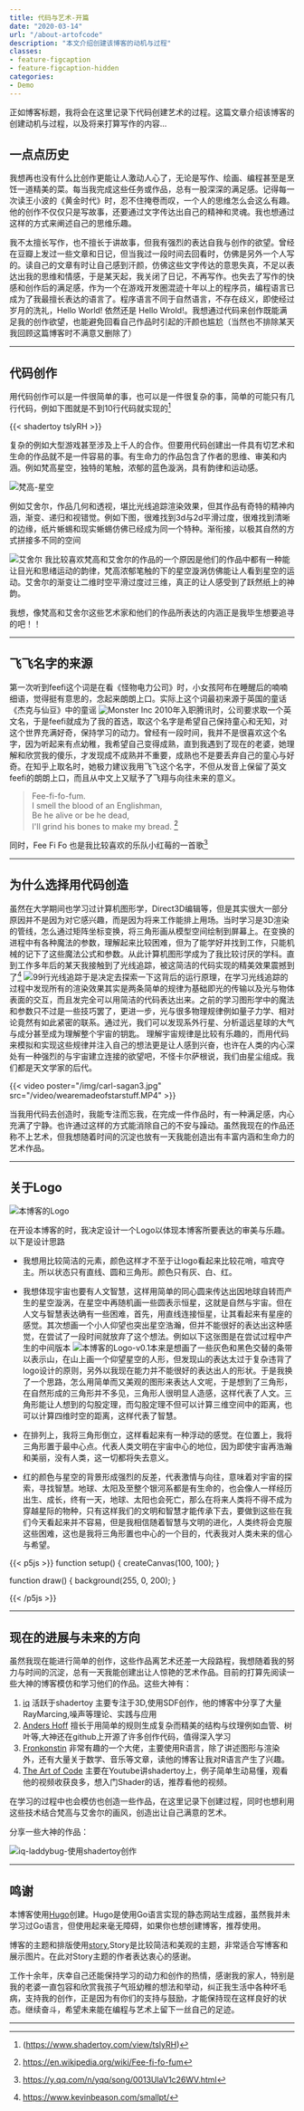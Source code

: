 ```yaml
---
title: 代码与艺术-开篇
date: "2020-03-14"
url: "/about-artofcode"
description: "本文介绍创建该博客的动机与过程"
classes:
- feature-figcaption
- feature-figcaption-hidden
categories:
- Demo
---
```

正如博客标题，我将会在这里记录下代码创建艺术的过程。这篇文章介绍该博客的创建动机与过程，以及将来打算写作的内容...
<!--more-->

## 一点点历史
我想再也没有什么比创作更能让人激动人心了，无论是写作、绘画、编程甚至是烹饪一道精美的菜。每当我完成这些任务或作品，总有一股深深的满足感。记得每一次读王小波的《黄金时代》时，忍不住掩卷而叹，一个人的思维怎么会这么有趣。他的创作不仅仅只是写故事，还要通过文字传达出自己的精神和灵魂。我也想通过这样的方式来阐述自己的思维乐趣。

我不太擅长写作，也不擅长于讲故事，但我有强烈的表达自我与创作的欲望。曾经在豆瓣上发过一些文章和日记，但当我过一段时间去回看时，仿佛是另外一个人写的。读自己的文章有时让自己感到汗颜，仿佛这些文字传达的意思失真，不足以表达出我的思维和情感，于是某天起，我关闭了日记，不再写作。也失去了写作的快感和创作后的满足感，作为一个在游戏开发圏混迹十年以上的程序员，编程语言已成为了我最擅长表达的语言了。程序语言不同于自然语言，不存在歧义，即使经过岁月的洗礼，Hello World! 依然还是 Hello Wrold!。我想通过代码来创作既能满足我的创作欲望，也能避免回看自己作品时引起的汗颜也尴尬（当然也不排除某天我回顾这篇博客时不满意又删除了）

----
## 代码创作
用代码创作可以是一件很简单的事，也可以是一件很复杂的事，简单的可能只有几行代码，例如下图就是不到10行代码就实现的[^1]
[^1]:(https://www.shadertoy.com/view/tslyRH)

{{< shadertoy tslyRH >}}



复杂的例如大型游戏甚至涉及上千人的合作。但要用代码创建出一件具有切艺术和生命的作品就不是一件容易的事。有生命力的作品包含了作者的思维、审美和内涵。例如梵高星空，独特的笔触，浓郁的蓝色漩涡，具有韵律和运动感。

![梵高-星空](/img/starry-night.jpg)

例如艾舍尔，作品几何和透视，堪比光线追踪渲染效果，但其作品有奇特的精神内涵，渐变、递归和视错觉。例如下图，很难找到3d与2d平滑过度，很难找到清晰的边缘，纸片蜥蜴和现实蜥蜴仿佛已经成为同一个特种。渐衔接，以极其自然的方式拼接多不同的空间

![艾舍尔](/img/escher-reptiles.jpg)
我比较喜欢梵高和艾舍尔的作品的一个原因是他们的作品中都有一种能让目光和思绪运动的韵律，梵高浓郁笔触的下的星空漩涡仿佛能让人看到星空的运动。艾舍尔的渐变让二维时空平滑过度过三维，真正的让人感受到了跃然纸上的神韵。

我想，像梵高和艾舍尔这些艺术家和他们的作品所表达的内涵正是我毕生想要追寻的吧！！

---
## 飞飞名字的来源

第一次听到feefi这个词是在看《怪物电力公司》时，小女孩阿布在睡醒后的喃喃细语，觉得挺有意思的，念起来朗朗上口。实际上这个词最初来源于英国的童话《杰克与仙豆》中的童谣
![Monster Inc](/img/111088-monsters-inc-sulley-and-mike-and-boo.jpg)
2010年入职腾讯时，公司要求取一个英文名，于是feefi就成为了我的首选，取这个名字是希望自己保持童心和无知，对这个世界充满好奇，保持学习的动力。曾经有一段时间，我并不是很喜欢这个名字，因为听起来有点幼稚，我希望自己变得成熟，直到我遇到了现在的老婆，她理解和欣赏我的傻乐，才发现成不成熟并不重要，成熟也不是要丢弃自己的童心与好奇。在知乎上取名时，她极力建议我用飞飞这个名字，不但从发音上保留了英文feefi的朗朗上口，而且从中文上又赋予了飞翔与向往未来的意义。
>Fee-fi-fo-fum.    
I smell the blood of an Englishman,    
Be he alive or be he dead,  
I'll grind his bones to make my bread. [^2]
[^2]:https://en.wikipedia.org/wiki/Fee-fi-fo-fum


同时，Fee Fi Fo 也是我比较喜欢的乐队小红莓的一首歌[^3]
[^3]:https://y.qq.com/n/yqq/song/0013UlaV1c26WV.html

---
## 为什么选择用代码创造

[//]:从小到大，我的心一直充满了不安与躁动。小时候我被家人称为破坏之王，用石头砸坏过我爸的手表，录音机因为接入十几节干电池而烧坏，玩过炸药[^4]摔骨折过两次。因为这些事不知被爸揍过多少次。上初中时逃学、打架，并以29分中考英语成绩光荣落榜回家务农，在经历两个月人肉从几公里的山上搬运柴草到家的痛苦后，肉体的劳累让我渐渐失去了思考的动力，这让我感到害怕，害怕我变成一辈子搬运柴草和猪屎牛粪的工具。我想就算在村里当个老师或者在乡上担任个小职员也好。于是我和父亲商量再去复读一年，最终以乡里第一名的成绩考入了一个中专院校，因为那时候中专毕业还包分配工作，我想总算找到了一个铁饭碗，进入学校后我开始放飞自我，天天混迹于网吧，那知毕业后中专院校已经不包分配工作了。就这样，我想当一个乡下公务员的美梦就破灭了。当然，当时还可以选择参考公务员统一考试，不过我对考试内容一点兴趣也提不起来，看那些资料让我感到犯困。我想与其花那么多时间去看自己不感兴趣的东西，不如学习我一直以来感兴趣的数理化，因为学习这些能让我思考，让我的内心感到安静。于是我选择了一条相对困难的道路，去上高中，考考大学看看。当时我们县城的高中并不想接收我，觉得我们这些中专毕业的学生，早就疏远了学习，怕拉低了学校了平均成绩，当时接收我的主任一再强调，如果学习成绩不好，将会被分配的职高。两年的高中学习，付出了我这辈子最大的努力，高考成绩600分以上（我们高中至今600分以上成绩的也只有两人）最终实现了我小小的梦想，考入了大学，成为村里第一个大学生！进入大学后，也有可能是感激这得来不易的机会，也有可能大学生活与高中和农村的生活的反差极大，对未来充满了担忧和焦虑，那躁动不安的心也就被收拾了起来。结合自己的经历定了一个比较实际的目标，毕业后成为一名游戏开发者。于是花大量的时间在学习如何编写游戏上，沦为一个只会写代码和学习的机器，渐渐的丧失的独立思考的习惯和去探索的欲望。虽然也自学了计算机图形学，Direct3D编辑等，但是其实很大一部分原因并不是因为对它感兴趣，而是因为将来工作能排上用场。当时学习是3D渲染的管线，怎么通过矩阵坐标变换，将三角形画从模型空间绘制到屏幕上。在变换的进程中有各种魔法的参数，理解起来比较困难，只好机械的记下了这些魔法公式和参数。从此计算机图形学成为了我比较讨厌的学科。直到工作多年后的某天我接触到了光线追踪，被这简洁的代码实现的精美效果震撼到了[^5]
虽然在大学期间也学习过计算机图形学，Direct3D编辑等，但是其实很大一部分原因并不是因为对它感兴趣，而是因为将来工作能排上用场。当时学习是3D渲染的管线，怎么通过矩阵坐标变换，将三角形画从模型空间绘制到屏幕上。在变换的进程中有各种魔法的参数，理解起来比较困难，但为了能学好并找到工作，只能机械的记下了这些魔法公式和参数。从此计算机图形学成为了我比较讨厌的学科。直到工作多年后的某天我接触到了光线追踪，被这简洁的代码实现的精美效果震撼到了[^5]
![99行光线追踪](/img/99lineraytracing.jpg)于是决定去探索一下这背后的运行原理，在学习光线追踪的过程中发现所有的渲染效果其实是两条简单的规律为基础即光的传输以及光与物体表面的交互，而且发完全可以用简洁的代码表达出来。之前的学习图形学中的魔法和参数只不过是一些技巧罢了，更进一步，光与很多物理规律例如量子力学、相对论竟然有如此紧密的联系。通过光，我们可以发现系外行星、分析遥远星球的大气与成分甚至成为理解整个宇宙的钥匙。
理解宇宙规律是比较有乐趣的，而用代码来模拟和实现这些规律并注入自己的想法更是让人感到兴奋，也许在人类的内心深处有一种强烈的与宇宙建立连接的欲望吧，不怪卡尔萨根说，我们由星尘组成。我们都是天文学家的后代。

{{< video poster="/img/carl-sagan3.jpg" src="/video/wearemadeofstarstuff.MP4" >}}

当我用代码去创造时，我能专注而忘我，在完成一件作品时，有一种满足感，内心充满了宁静。也许通过这样的方式能消除自己的不安与躁动。虽然我现在的作品还称不上艺术，但我想随着时间的沉淀也放有一天我能创造出有丰富内涵和生命力的艺术作品。
[^5]:https://www.kevinbeason.com/smallpt/

[//]: #我不知道除了工作外，还能追求什么，这种状态让我感到不安。这种不安感在工作后因为忙碌而消失过一段时间，但仍然不时的蹦出来，我不知道该如何处理。在工作三年后，我决定去创业，虽然我不知道能做成什么事，但我想通过这样的方式去发现自己到底在追寻什么。实际上我在创业的过程发现自己的缺点还挺多的，不喜欢搞人也不喜欢被人搞，创业除了做好技术外，还一大堆杂事要处理，各种文件合同，做这些事让我一点成就感都没有。虽然也创业期间也从零带团队完成了两款游戏上线。但是从而让其心智的成熟，写什么，如何写得好，并让自己有成就感，目标与终身事业，蒙特卡罗积分）对于过去的我肯定会羡慕我现在的生活，但也许对于未来的我，对自己现在的状态并不满足。对自己不满意和满足、如何找到方向（图形学正向渲染与光线追踪，光学、量子力学与天文），通过创作与世界和解

[^4]:曾经怂恿一个唐哥用石头砸雷管，万幸的是没人受伤，但一块雷管铁片炸飞嵌入到那个唐哥的腿上，伴随他十余年。

---
## 关于Logo
![本博客的Logo](/img/default-header-img.jpg)

在开设本博客的时，我决定设计一个Logo以体现本博客所要表达的审美与乐趣。以下是设计思路

- 我想用比较简洁的元素，颜色这样才不至于让logo看起来比较花哨，喧宾夺主。所以状态只有直线、圆和三角形。颜色只有灰、白、红。

- 我想体现宇宙也要有人文智慧，这样用简单的同心圆来传达出因地球自转而产生的星空漩涡，在星空中再随机画一些圆表示恒星，这就是自然与宇宙。但在人文与智慧表达确有一些困难，首先，用直线连接恒星，让其看起来有星座的感觉。其次想画一个小人仰望也突出星空浩瀚，但并不能很好的表达出这种感觉，在尝试了一段时间就放弃了这个想法。例如以下这张图是在尝试过程中产生的中间版本
![本博客的Logo-v0.1](/img/galaxyv1.jpg)本来是想画了一些灰色和黑色交替的条带以表示山，在山上画一个仰望星空的人形，但发现山的表达太过于复杂违背了logo设计的原则，另外以我现在能力并不能很好的表达出人的形状。于是我换了一个思路，怎么用简单而又美观的图形来表达人文呢，于是想到了三角形，在自然形成的三角形并不多见，三角形人很明显人造感，这样代表了人文。三角形能让人想到的勾股定理，而勾股定理不但可以计算三维空间中的距离，也可以计算四维时空的距离，这样代表了智慧。
- 在排列上，我将三角形倒立，这样看起来有一种浮动的感觉。在位置上，我将三角形置于最中心点。代表人类文明在宇宙中心的地位，因为即使宇宙再浩瀚和美丽，没有人类，这一切都将失去意义。
- 红的颜色与星空的背景形成强烈的反差，代表激情与向往，意味着对宇宙的探索，寻找智慧。地球、太阳及至整个银河系都是有生命的，也会像人一样经历出生、成长，终有一天，地球、太阳也会死亡，那么在将来人类将不得不成为穿越星际的物种，只有这样我们的文明和智慧才能传承下去，要做到这些在我们今天看起来并不容易，但是我相信随着智慧与文明的进化，人类终将会克服这些困难，这也是我将三角形置也中心的一个目的，代表我对人类未来的信心与希望。

{{< p5js >}}
function setup() {
  createCanvas(100, 100);
}

function draw() {
  background(255, 0, 200);
}

{{< /p5js >}}

[//]:宇宙、浩瀚与渺小。线条与圆，简单、星空、星座、智慧、三角形，人造、人工、人文与比达哥拉斯定理，相对论、四维时空。红色代码激情与向往。智慧与人文在宇宙中的地位。人类的未来、寻找系外行星，智慧与文明的进化。这一切都离不开人，王阳明的心论，

----

## 现在的进展与未来的方向

虽然我现在能进行简单的创作，这些作品离艺术还差一大段路程，我想随着我的努力与时间的沉淀，总有一天我能创建出让人惊艳的艺术作品。目前的打算先阅读一些大神的博客模仿和学习他们的作品。这些大神有：

1. [iq](http://www.iquilezles.org/index.html) 活跃于shadertoy 主要专注于3D,使用SDF创作，他的博客中分享了大量RayMarcing,噪声等理论、实践与应用
1. [Anders Hoff](https://inconvergent.net/) 擅长于用简单的规则生成复杂而精美的结构与纹理例如血管、树叶等,大神还在github上开源了许多创作代码，值得深入学习
1. [Fronkonstin](https://fronkonstin.com/) 非常有趣的一个大佬，主要使用R语言，除了讲述图形与渲染外，还有大量关于数学、音乐等文章，读他的博客让我对R语言产生了兴趣。
1. [The Art of Code](https://www.youtube.com/channel/UCcAlTqd9zID6aNX3TzwxJXg) 主要在Youtube讲shadertoy上，例子简单生动易懂，观看他的视频收获良多，想入门Shader的话，推荐看他的视频。

在学习的过程中也会模仿也创造一些作品，在这里记录下创建过程，同时也想利用这些技术结合梵高与艾舍尔的画风，创造出让自己满意的艺术。

分享一些大神的作品：

![iq-laddybug-使用shadertoy创作](/img/laddybug.jpg)

---

## 鸣谢

本博客使用[Hugo](https://gohugo.io/)创建。Hugo是使用Go语言实现的静态网站生成器，虽然我并未学习过Go语言，但使用起来毫无障碍，如果你也想创建博客，推荐使用。

博客的主题和排版使用[story](https://story.xaprb.com/theme-features/),Story是比较简洁和美观的主题，非常适合写博客和展示图片。在此对Story主题的作者表达衷心的感谢。

工作十余年，庆幸自己还能保持学习的动力和创作的热情，感谢我的家人，特别是我的老婆一直包容和欣赏我孩子气班幼稚的想法和举动，纠正我生活中各种坏毛病，支持我的创作，正是因为有你们的支持与鼓励，才能保持现在这样良好的状态。继续奋斗，希望未来能在编程与艺术上留下一丝自己的足迹。

---